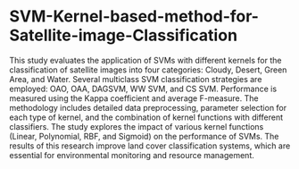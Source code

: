 # SVM-Kernel-based-method-for-Satellite-image-Classification
This study evaluates the application of SVMs with different kernels for the classification of satellite images into four categories: Cloudy, Desert, Green Area, and Water. Several multiclass SVM classification strategies are employed: OAO, OAA, DAGSVM, WW SVM, and CS SVM. Performance is measured using the Kappa coefficient and average F-measure. The methodology includes detailed data preprocessing, parameter selection for each type of kernel, and the combination of kernel functions with different classifiers. The study explores the impact of various kernel functions (Linear, Polynomial, RBF, and Sigmoid) on the performance of SVMs. The results of this research improve land cover classification systems, which are essential for environmental monitoring and resource management. 
